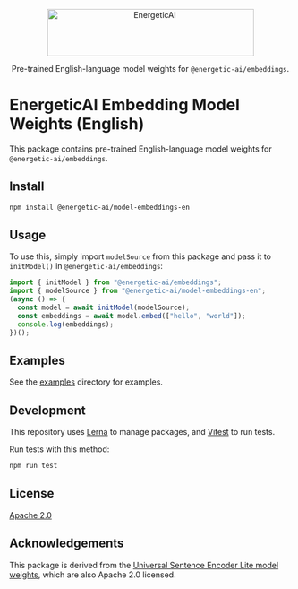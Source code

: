 <p align="center">
  <img src="https://raw.githubusercontent.com/realworldprivacy/energetic-ai/main/logo.png" alt="EnergeticAI" width="369" height="84">
</p>

<p align="center">Pre-trained English-language model weights for <code>@energetic-ai/embeddings</code>.</p>

# EnergeticAI Embedding Model Weights (English)

This package contains pre-trained English-language model weights for `@energetic-ai/embeddings`.

## Install

```bash
npm install @energetic-ai/model-embeddings-en
```

## Usage

To use this, simply import `modelSource` from this package and pass it to `initModel()` in `@energetic-ai/embeddings`:

```js
import { initModel } from "@energetic-ai/embeddings";
import { modelSource } from "@energetic-ai/model-embeddings-en";
(async () => {
  const model = await initModel(modelSource);
  const embeddings = await model.embed(["hello", "world"]);
  console.log(embeddings);
})();
```

## Examples

See the [examples](../../examples) directory for examples.

## Development

This repository uses [Lerna](https://lerna.js.org/) to manage packages, and [Vitest](https://vitest.dev/) to run tests.

Run tests with this method:

```bash
npm run test
```

## License

[Apache 2.0](LICENSE)

## Acknowledgements

This package is derived from the [Universal Sentence Encoder Lite model weights](https://tfhub.dev/tensorflow/tfjs-model/universal-sentence-encoder-lite/1/default/1), which are also Apache 2.0 licensed.
